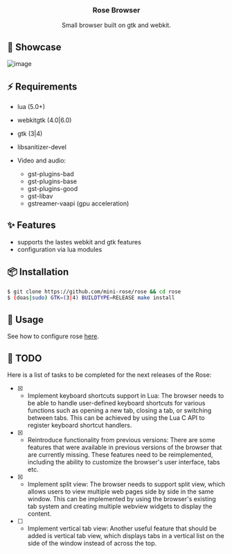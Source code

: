 <br>
<h3 align=center>Rose Browser</h3>

<p align=center>
Small browser built on gtk and webkit. <br>
</p>

## 🌌 Showcase
![image](https://user-images.githubusercontent.com/93622468/236818028-9d90bc83-7bf9-4666-b95a-763a6a1fd3b1.png)


## ⚡️ Requirements
  - lua (5.0+)
  - webkitgtk (4.0|6.0)
  - gtk (3|4)
  - libsanitizer-devel
  
  - Video and audio:
  	- gst-plugins-bad
	- gst-plugins-base
	- gst-plugins-good
	- gst-libav
	- gstreamer-vaapi (gpu acceleration)
	
## ✨ Features
  - supports the lastes webkit and gtk features
  - configuration via lua modules
  
## 📦 Installation
```sh
$ git clone https://github.com/mini-rose/rose && cd rose
$ (doas|sudo) GTK=(3|4) BUILDTYPE=RELEASE make install
```

## 🚀 Usage
See how to configure rose [here](https://github.com/mini-rose/rose/wiki#configuring-rose).

## 📝 TODO
Here is a list of tasks to be completed for the next releases of the Rose:

- [x] - Implement keyboard shortcuts support in Lua: The browser needs to be able to handle user-defined keyboard shortcuts for various functions such as opening a new tab, closing a tab, or switching between tabs. This can be achieved by using the Lua C API to register keyboard shortcut handlers.

- [x] - Reintroduce functionality from previous versions: There are some features that were available in previous versions of the browser that are currently missing. These features need to be reimplemented, including the ability to customize the browser's user interface, tabs etc.

- [x] - Implement split view: The browser needs to support split view, which allows users to view multiple web pages side by side in the same window. This can be implemented by using the browser's existing tab system and creating multiple webview widgets to display the content.

- [ ] - Implement vertical tab view: Another useful feature that should be added is vertical tab view, which displays tabs in a vertical list on the side of the window instead of across the top.
